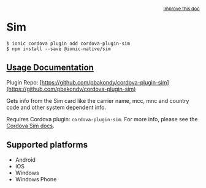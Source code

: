 <a style="float:right;font-size:12px;" href="http://github.com/ionic-team/ionic-native/edit/master/src/@ionic-native/plugins/sim/index.ts#L1">
  Improve this doc
</a>

# Sim

```
$ ionic cordova plugin add cordova-plugin-sim
$ npm install --save @ionic-native/sim
```

## [Usage Documentation](https://ionicframework.com/docs/native/sim/)

Plugin Repo: [https://github.com/pbakondy/cordova-plugin-sim](https://github.com/pbakondy/cordova-plugin-sim)

Gets info from the Sim card like the carrier name, mcc, mnc and country code and other system dependent info.

Requires Cordova plugin: `cordova-plugin-sim`. For more info, please see the [Cordova Sim docs](https://github.com/pbakondy/cordova-plugin-sim).

## Supported platforms
- Android
- iOS
- Windows
- Windows Phone




